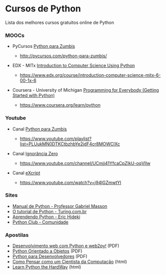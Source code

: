 # Cursos de Python
Lista dos melhores cursos gratuitos online de Python

### MOOCs

* PyCursos [Python para Zumbis](http://pycursos.com/python-para-zumbis/)
  * <http://pycursos.com/python-para-zumbis/>

* EDX - MITx [Introduction to Computer Science Using Python](https://www.edx.org/course/introduction-computer-science-mitx-6-00-1x-6)
  * <https://www.edx.org/course/introduction-computer-science-mitx-6-00-1x-6>

* Coursera - University of Michigan [Programming for Everybody (Getting Started with Python)](https://www.coursera.org/learn/python)
  * <https://www.coursera.org/learn/python>

### Youtube

* Canal [Python para Zumbis](https://www.youtube.com/channel/UCripRddD4BnaMcU833ExuwA)
  * <https://www.youtube.com/playlist?list=PLUukMN0DTKCtbzhbYe2jdF4cr8MOWClXc>

* Canal [Ignorância Zero](https://www.youtube.com/channel/UCmjj41YfcaCpZIkU-oqVIIw)
  * <https://www.youtube.com/channel/UCmjj41YfcaCpZIkU-oqVIIw>

* Canal [eXcript](https://www.youtube.com/channel/UCRu4BNG9k_BRUu-aCYJsgHg)
  * <https://www.youtube.com/watch?v=j94IGZmwtYI>

### Sites

* [Manual de Python - Professor Gabriel Masson](http://gmasson.com.br/guia/python.html)
* [O tutorial de Python - Turing.com.br](http://turing.com.br/pydoc/2.7/tutorial/)
* [Aprendendo Python - Eric Hideki](https://ericstk.wordpress.com/)
* [Python Club - Comunidade](http://pythonclub.com.br/)

### Apostilas

* [Desenvolvimento web com Python e web2py!](https://dl.dropboxusercontent.com/u/830444/apostila_web2py_basico.pdf) (PDF)
* [Python Orientado a Objetos](http://www.dcc.ufrj.br/~fabiom/mab225/pythonoo.pdf) (PDF)
* [Python para Desenvolvedores](http://ark4n.files.wordpress.com/2010/01/python_para_desenvolvedores_2ed.pdf) (PDF)
* [Como Pensar como um Cientista da Computação](https://panda.ime.usp.br/pensepy/static/pensepy/) (html)
* [Learn Python the HardWay](http://learnpythonthehardway.org/book/) (html)


